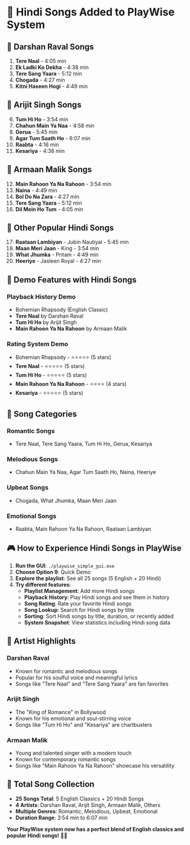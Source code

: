 # 🎵 Hindi Songs Added to PlayWise System

## 🎤 **Darshan Raval Songs**
1. **Tere Naal** - 4:05 min
2. **Ek Ladki Ko Dekha** - 4:38 min  
3. **Tere Sang Yaara** - 5:12 min
4. **Chogada** - 4:27 min
5. **Kitni Haseen Hogi** - 4:49 min

## 🎤 **Arijit Singh Songs**
6. **Tum Hi Ho** - 3:54 min
7. **Chahun Main Ya Naa** - 4:58 min
8. **Gerua** - 5:45 min
9. **Agar Tum Saath Ho** - 6:07 min
10. **Raabta** - 4:16 min
11. **Kesariya** - 4:38 min

## 🎤 **Armaan Malik Songs**
12. **Main Rahoon Ya Na Rahoon** - 3:54 min
13. **Naina** - 4:49 min
14. **Bol Do Na Zara** - 4:27 min
15. **Tere Sang Yaara** - 5:12 min
16. **Dil Mein Ho Tum** - 4:05 min

## 🎤 **Other Popular Hindi Songs**
17. **Raataan Lambiyan** - Jubin Nautiyal - 5:45 min
18. **Maan Meri Jaan** - King - 3:54 min
19. **What Jhumka** - Pritam - 4:49 min
20. **Heeriye** - Jasleen Royal - 4:27 min

## 🎯 **Demo Features with Hindi Songs**

### **Playback History Demo**
- Bohemian Rhapsody (English Classic)
- **Tere Naal** by Darshan Raval
- **Tum Hi Ho** by Arijit Singh  
- **Main Rahoon Ya Na Rahoon** by Armaan Malik

### **Rating System Demo**
- Bohemian Rhapsody - ⭐⭐⭐⭐⭐ (5 stars)
- **Tere Naal** - ⭐⭐⭐⭐⭐ (5 stars)
- **Tum Hi Ho** - ⭐⭐⭐⭐⭐ (5 stars)
- **Main Rahoon Ya Na Rahoon** - ⭐⭐⭐⭐ (4 stars)
- **Kesariya** - ⭐⭐⭐⭐⭐ (5 stars)

## 🎵 **Song Categories**

### **Romantic Songs**
- Tere Naal, Tere Sang Yaara, Tum Hi Ho, Gerua, Kesariya

### **Melodious Songs**  
- Chahun Main Ya Naa, Agar Tum Saath Ho, Naina, Heeriye

### **Upbeat Songs**
- Chogada, What Jhumka, Maan Meri Jaan

### **Emotional Songs**
- Raabta, Main Rahoon Ya Na Rahoon, Raataan Lambiyan

## 🎮 **How to Experience Hindi Songs in PlayWise**

1. **Run the GUI**: `./playwise_simple_gui.exe`
2. **Choose Option 9**: Quick Demo
3. **Explore the playlist**: See all 25 songs (5 English + 20 Hindi)
4. **Try different features**:
   - **Playlist Management**: Add more Hindi songs
   - **Playback History**: Play Hindi songs and see them in history
   - **Song Rating**: Rate your favorite Hindi songs
   - **Song Lookup**: Search for Hindi songs by title
   - **Sorting**: Sort Hindi songs by title, duration, or recently added
   - **System Snapshot**: View statistics including Hindi song data

## 🎤 **Artist Highlights**

### **Darshan Raval**
- Known for romantic and melodious songs
- Popular for his soulful voice and meaningful lyrics
- Songs like "Tere Naal" and "Tere Sang Yaara" are fan favorites

### **Arijit Singh**  
- The "King of Romance" in Bollywood
- Known for his emotional and soul-stirring voice
- Songs like "Tum Hi Ho" and "Kesariya" are chartbusters

### **Armaan Malik**
- Young and talented singer with a modern touch
- Known for contemporary romantic songs
- Songs like "Main Rahoon Ya Na Rahoon" showcase his versatility

## 🎉 **Total Song Collection**
- **25 Songs Total**: 5 English Classics + 20 Hindi Songs
- **4 Artists**: Darshan Raval, Arijit Singh, Armaan Malik, Others
- **Multiple Genres**: Romantic, Melodious, Upbeat, Emotional
- **Duration Range**: 3:54 min to 6:07 min

**Your PlayWise system now has a perfect blend of English classics and popular Hindi songs!** 🎵✨ 